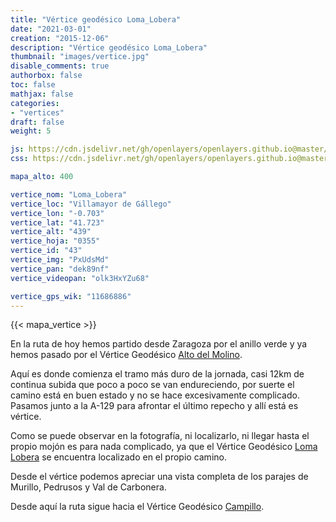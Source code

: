 ```yaml
---
title: "Vértice geodésico Loma_Lobera"
date: "2021-03-01"
creation: "2015-12-06"
description: "Vértice geodésico Loma_Lobera"
thumbnail: "images/vertice.jpg"
disable_comments: true
authorbox: false
toc: false
mathjax: false
categories:
- "vertices"
draft: false
weight: 5

js: https://cdn.jsdelivr.net/gh/openlayers/openlayers.github.io@master/en/v6.3.1/build/ol.js
css: https://cdn.jsdelivr.net/gh/openlayers/openlayers.github.io@master/en/v6.3.1/css/ol.css

mapa_alto: 400

vertice_nom: "Loma_Lobera"
vertice_loc: "Villamayor de Gállego"
vertice_lon: "-0.703"
vertice_lat: "41.723"
vertice_alt: "439"
vertice_hoja: "0355"
vertice_id: "43"
vertice_img: "PxUdsMd"
vertice_pan: "dek89nf"
vertice_videopan: "olk3HxYZu68"

vertice_gps_wik: "11686886"
---
```

{{< mapa_vertice >}}

En la ruta de hoy hemos partido desde Zaragoza por el anillo verde y ya hemos pasado por el Vértice Geodésico [Alto del Molino].

Aquí es donde comienza el tramo más duro de la jornada, casi 12km de continua subida que poco a poco se van endureciendo, por suerte el camino está en buen estado y no se hace excesivamente complicado. Pasamos junto a la A-129 para afrontar el último repecho y allí está es vértice.

Como se puede observar en la fotografía, ni localizarlo, ni llegar hasta el propio mojón es para nada complicado, ya que el Vértice Geodésico [Loma Lobera] se encuentra localizado en el propio camino.

Desde el vértice podemos apreciar una vista completa de los parajes de Murillo, Pedrusos y Val de Carbonera.

Desde aquí la ruta sigue hacia el Vértice Geodésico [Campillo].

[Alto del Molino]: {{<relref"alto_del_molino.md">}}
[Loma Lobera]: {{<relref"loma_lobera.md">}}
[San Cristobal]: {{<relref"san_cristobal.md">}}
[Campillo]: {{<relref"campillo.md">}}
